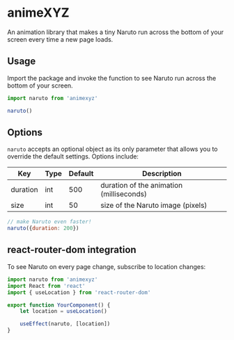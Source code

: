 # animeXYZ

An animation library that makes a tiny Naruto run across the bottom of
your screen every time a new page loads.


## Usage

Import the package and invoke the function to see Naruto run across the
bottom of your screen.

```js
import naruto from 'animexyz'

naruto()
```

## Options

``naruto`` accepts an optional object as its only parameter that allows
you to override the default settings.  Options include:

| Key     | Type | Default | Description                             |
|---------|------|---------|-----------------------------------------|
|duration |int   |500      |duration of the animation (milliseconds) |
|size     |int   |50       |size of the Naruto image (pixels)        |

```js
// make Naruto even faster!
naruto({duration: 200})
```

## react-router-dom integration

To see Naruto on every page change, subscribe to location changes:

```js
import naruto from 'animexyz'
import React from 'react'
import { useLocation } from 'react-router-dom'

export function YourComponent() {
    let location = useLocation()

    useEffect(naruto, [location])
}
```
